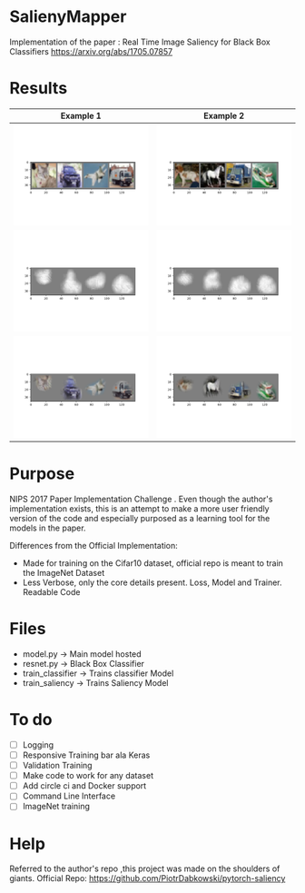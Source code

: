 # SalienyMapper
Implementation of the paper :
Real Time Image Saliency for Black Box Classifiers
https://arxiv.org/abs/1705.07857

# Results


Example 1             |  Example 2
:-------------------------:|:-------------------------:
![](./screenshots/images.png)  |  ![](./screenshots/images2.png)
![](./screenshots/masks.png)  |  ![](./screenshots/masks2.png)
![](./screenshots/segmented.png)  |  ![](./screenshots/segmented2.png)
# Purpose
NIPS 2017 Paper Implementation Challenge . Even though the author's implementation exists, this is an attempt to make a more user friendly version of the code and especially purposed as a learning tool for the models in the paper.

Differences from the Official Implementation:

* Made for training on the Cifar10 dataset,  official repo  is meant to train the ImageNet Dataset
*  Less Verbose, only the core details present. Loss, Model and Trainer. Readable Code


# Files

* model.py ->  Main model hosted
* resnet.py -> Black Box Classifier
* train_classifier -> Trains classifier Model
* train_saliency -> Trains Saliency Model
# To do
- [ ] Logging
- [ ] Responsive Training bar ala Keras
- [ ] Validation Training
- [ ] Make code to work for any dataset
- [ ] Add circle ci and Docker support
- [ ] Command Line Interface
- [ ] ImageNet training

# Help
Referred to the author's repo ,this project was made on the shoulders of giants.
Official Repo: https://github.com/PiotrDabkowski/pytorch-saliency


